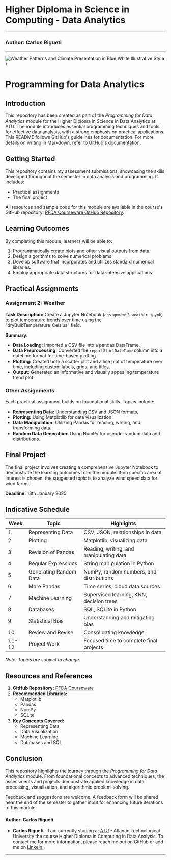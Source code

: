 # Higher Diploma in Science in Computing - Data Analytics
***
### Author: Carlos Rigueti
***
![Weather Patterns and Climate Presentation in Blue White Illustrative Style](https://github.com/user-attachments/assets/2e5107df-eb61-477d-a1ae-031a8b75830d))

# Programming for Data Analytics

## Introduction
This repository has been created as part of the *Programming for Data Analytics* module for the Higher Diploma in Science in Data Analytics at ATU. The module introduces essential programming techniques and tools for effective data analysis, with a strong emphasis on practical applications. This README follows GitHub's guidelines for documentation. For more details on writing in Markdown, refer to [GitHub's documentation](https://docs.github.com/en/github/writing-on-github).

## Getting Started
This repository contains my assessment submissions, showcasing the skills developed throughout the semester in data analysis and programming. It includes:
- Practical assignments
- The final project

All resources and sample code for this module are available in the course's GitHub repository: [PFDA Courseware GitHub Repository](https://github.com/andrewbeattycourseware/PFDA-courseware.git).

## Learning Outcomes
By completing this module, learners will be able to:
1. Programmatically create plots and other visual outputs from data.
2. Design algorithms to solve numerical problems.
3. Develop software that incorporates and utilizes standard numerical libraries.
4. Employ appropriate data structures for data-intensive applications.

## Practical Assignments
### Assignment 2: Weather
**Task Description:** Create a Jupyter Notebook (`assignment2-weather.ipynb`) to plot temperature trends over time using the "dryBulbTemperature_Celsius" field.

**Summary:**
- **Data Loading:** Imported a CSV file into a pandas DataFrame.
- **Data Preprocessing:** Converted the `reportStartDateTime` column into a datetime format for time-based plotting.
- **Plotting:** Created both a scatter plot and a line plot of temperature over time, including custom labels, grids, and titles.
- **Output:** Generated an informative and visually appealing temperature trend plot.

### Other Assignments
Each practical assignment builds on foundational skills. Topics include:
- **Representing Data:** Understanding CSV and JSON formats.
- **Plotting:** Using Matplotlib for data visualization.
- **Data Manipulation:** Utilizing Pandas for reading, writing, and transforming data.
- **Random Data Generation:** Using NumPy for pseudo-random data and distributions.

## Final Project
The final project involves creating a comprehensive Jupyter Notebook to demonstrate the learning outcomes from the module. If no specific area of interest is chosen, the suggested topic is to analyze wind speed data for wind farms.

**Deadline:** 13th January 2025

## Indicative Schedule
| Week | Topic                              | Highlights                                |
|------|------------------------------------|------------------------------------------|
| 1    | Representing Data                 | CSV, JSON, relationships in data         |
| 2    | Plotting                          | Matplotlib, visualizing data             |
| 3    | Revision of Pandas                | Reading, writing, and manipulating data  |
| 4    | Regular Expressions               | String manipulation in Python            |
| 5    | Generating Random Data            | NumPy, random numbers, and distributions |
| 6    | More Pandas                       | Time series, cloud data sources          |
| 7    | Machine Learning                  | Supervised learning, KNN, decision trees |
| 8    | Databases                         | SQL, SQLite in Python                    |
| 9    | Statistical Bias                  | Understanding and mitigating bias         |
| 10   | Review and Revise                 | Consolidating knowledge                  |
| 11-12| Project Work                      | Focused time to complete final projects  |

*Note: Topics are subject to change.*

## Resources and References
1. **GitHub Repository:** [PFDA Courseware](https://github.com/andrewbeattycourseware/PFDA-courseware.git)
2. **Recommended Libraries:**
   - Matplotlib
   - Pandas
   - NumPy
   - SQLite
3. **Key Concepts Covered:**
   - Representing Data
   - Data Visualization
   - Machine Learning
   - Databases and SQL

## Conclusion
This repository highlights the journey through the *Programming for Data Analytics* module. From foundational concepts to advanced techniques, the assessments and projects demonstrate applied knowledge in data processing, visualization, and algorithmic problem-solving.

Feedback and suggestions are welcome. A feedback form will be shared near the end of the semester to gather input for enhancing future iterations of this module.

#### Author: Carlos Rigueti

* **Carlos Rigueti** - I am currently studing at [ATU](https://www.atu.ie/) - Atlantic Technological University the course Higher Diploma in Computing in Data Analysis. To contact me for more information, please reach me out on GitHub or add me on [LinkeIn.](https://www.linkedin.com/in/carlos-rigueti-b6323926/).

***
